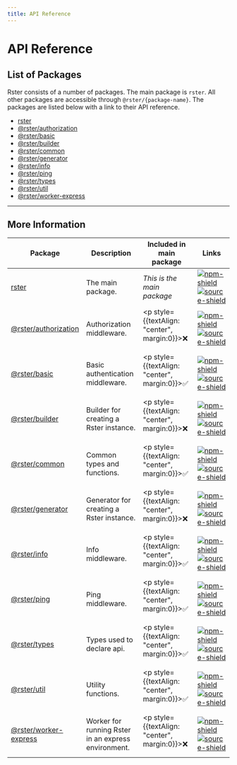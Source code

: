 ```yaml
---
title: API Reference
---
```


# API Reference

## List of Packages

Rster consists of a number of packages. The main package is `rster`. All other packages are accessible through `@rster/{package-name}`. The packages are listed below with a link to their API reference.

- [rster](pathname:///docs/api-reference/rster/)
- [@rster/authorization](pathname:///docs/api-reference/authorization)
- [@rster/basic](pathname:///docs/api-reference/basic)
- [@rster/builder](pathname:///docs/api-reference/builder)
- [@rster/common](pathname:///docs/api-reference/common)
- [@rster/generator](pathname:///docs/api-reference/generator)
- [@rster/info](pathname:///docs/api-reference/info)
- [@rster/ping](pathname:///docs/api-reference/ping)
- [@rster/types](pathname:///docs/api-reference/types)
- [@rster/util](pathname:///docs/api-reference/util)
- [@rster/worker-express](pathname:///docs/api-reference/worker-express)

---

## More Information

| Package                                                                | Description                                         | Included in main package                          | Links                                                                                                                                                                                 |
| ---------------------------------------------------------------------- | --------------------------------------------------- | ------------------------------------------------- | ------------------------------------------------------------------------------------------------------------------------------------------------------------------------------------- |
| [rster](pathname:///docs/api-reference/rster)                          | The main package.                                   | _This is the main package_                        | [![npm-shield][npm-badge]](https://www.npmjs.com/package/rster) [![source-shield][source-badge]](https://github.com/nsc-de/rster/tree/master/packages/rster)                          |
| [@rster/authorization](pathname:///docs/api-reference/authorization)   | Authorization middleware.                           | <p style={{textAlign: "center", margin:0}}>❌</p> | [![npm-shield][npm-badge]](https://www.npmjs.com/package/@rster/authorization) [![source-shield][source-badge]](https://github.com/nsc-de/rster/tree/master/packages/authorization)   |
| [@rster/basic](pathname:///docs/api-reference/basic)                   | Basic authentication middleware.                    | <p style={{textAlign: "center", margin:0}}>✅</p> | [![npm-shield][npm-badge]](https://www.npmjs.com/package/@rster/basic) [![source-shield][source-badge]](https://github.com/nsc-de/rster/tree/master/packages/basic)                   |
| [@rster/builder](pathname:///docs/api-reference/builder)               | Builder for creating a Rster instance.              | <p style={{textAlign: "center", margin:0}}>❌</p> | [![npm-shield][npm-badge]](https://www.npmjs.com/package/@rster/builder) [![source-shield][source-badge]](https://github.com/nsc-de/rster/tree/master/packages/builder)               |
| [@rster/common](pathname:///docs/api-reference/common)                 | Common types and functions.                         | <p style={{textAlign: "center", margin:0}}>✅</p> | [![npm-shield][npm-badge]](https://www.npmjs.com/package/@rster/common) [![source-shield][source-badge]](https://github.com/nsc-de/rster/tree/master/packages/common)                 |
| [@rster/generator](pathname:///docs/api-reference/generator)           | Generator for creating a Rster instance.            | <p style={{textAlign: "center", margin:0}}>❌</p> | [![npm-shield][npm-badge]](https://www.npmjs.com/package/@rster/generator) [![source-shield][source-badge]](https://github.com/nsc-de/rster/tree/master/packages/generator)           |
| [@rster/info](pathname:///docs/api-reference/info)                     | Info middleware.                                    | <p style={{textAlign: "center", margin:0}}>✅</p> | [![npm-shield][npm-badge]](https://www.npmjs.com/package/@rster/info) [![source-shield][source-badge]](https://github.com/nsc-de/rster/tree/master/packages/info)                     |
| [@rster/ping](pathname:///docs/api-reference/ping)                     | Ping middleware.                                    | <p style={{textAlign: "center", margin:0}}>✅</p> | [![npm-shield][npm-badge]](https://www.npmjs.com/package/@rster/ping) [![source-shield][source-badge]](https://github.com/nsc-de/rster/tree/master/packages/ping)                     |
| [@rster/types](pathname:///docs/api-reference/types)                   | Types used to declare api.                          | <p style={{textAlign: "center", margin:0}}>✅</p> | [![npm-shield][npm-badge]](https://www.npmjs.com/package/@rster/types) [![source-shield][source-badge]](https://github.com/nsc-de/rster/tree/master/packages/types)                   |
| [@rster/util](pathname:///docs/api-reference/util)                     | Utility functions.                                  | <p style={{textAlign: "center", margin:0}}>✅</p> | [![npm-shield][npm-badge]](https://www.npmjs.com/package/@rster/util) [![source-shield][source-badge]](https://github.com/nsc-de/rster/tree/master/packages/util)                     |
| [@rster/worker-express](pathname:///docs/api-reference/worker-express) | Worker for running Rster in an express environment. | <p style={{textAlign: "center", margin:0}}>❌</p> | [![npm-shield][npm-badge]](https://www.npmjs.com/package/@rster/worker-express) [![source-shield][source-badge]](https://github.com/nsc-de/rster/tree/master/packages/worker-express) |

[source-badge]: https://img.shields.io/badge/source-black?style=flat-square&logo=github
[npm-badge]: https://img.shields.io/badge/npm-red?style=flat-square&logo=npm
